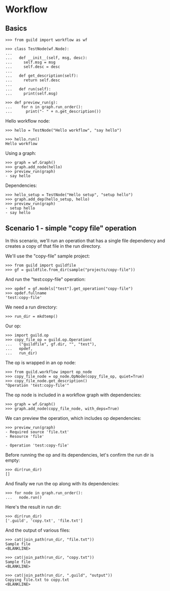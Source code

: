# Workflow

## Basics

    >>> from guild import workflow as wf

    >>> class TestNode(wf.Node):
    ...
    ...   def __init__(self, msg, desc):
    ...     self.msg = msg
    ...     self.desc = desc
    ...
    ...   def get_description(self):
    ...     return self.desc
    ...
    ...   def run(self):
    ...     print(self.msg)

    >>> def preview_run(g):
    ...    for n in graph.run_order():
    ...      print("- " + n.get_description())

Hello workflow node:

    >>> hello = TestNode("Hello workflow", "say hello")

    >>> hello.run()
    Hello workflow

Using a graph:

    >>> graph = wf.Graph()
    >>> graph.add_node(hello)
    >>> preview_run(graph)
    - say hello

Dependencies:

    >>> hello_setup = TestNode("Hello setup", "setup hello")
    >>> graph.add_dep(hello_setup, hello)
    >>> preview_run(graph)
    - setup hello
    - say hello

## Scenario 1 - simple "copy file" operation

In this scenario, we'll run an operation that has a single file
dependency and creates a copy of that file in the run directory.

We'll use the "copy-file" sample project:

    >>> from guild import guildfile
    >>> gf = guildfile.from_dir(sample("projects/copy-file"))

And run the "test:copy-file" operation:

    >>> opdef = gf.models["test"].get_operation("copy-file")
    >>> opdef.fullname
    'test:copy-file'

We need a run directory:

    >>> run_dir = mkdtemp()

Our op:

    >>> import guild.op
    >>> copy_file_op = guild.op.Operation(
    ...   ("guildfile", gf.dir, "", "test"),
    ...   opdef,
    ...   run_dir)

The op is wrapped in an op node:

    >>> from guild.workflow import op_node
    >>> copy_file_node = op_node.OpNode(copy_file_op, quiet=True)
    >>> copy_file_node.get_description()
    "Operation 'test:copy-file'"

The op node is included in a workflow graph with dependencies:

    >>> graph = wf.Graph()
    >>> graph.add_node(copy_file_node, with_deps=True)

We can preview the operation, which includes op dependencies:

    >>> preview_run(graph)
    - Required source 'file.txt'
    - Resource 'file'

    - Operation 'test:copy-file'

Before running the op and its dependencies, let's confirm the run dir
is empty:

    >>> dir(run_dir)
    []

And finally we run the op along with its dependencies:

    >>> for node in graph.run_order():
    ...   node.run()

Here's the result in run dir:

    >>> dir(run_dir)
    ['.guild', 'copy.txt', 'file.txt']

And the output of various files:

    >>> cat(join_path(run_dir, "file.txt"))
    Sample file
    <BLANKLINE>

    >>> cat(join_path(run_dir, "copy.txt"))
    Sample file
    <BLANKLINE>

    >>> cat(join_path(run_dir, ".guild", "output"))
    Copying file.txt to copy.txt
    <BLANKLINE>
